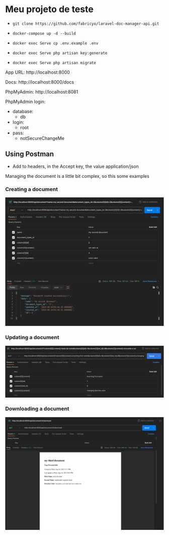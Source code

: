 # Meu projeto de teste

- ```git clone https://github.com/fabricyo/laravel-doc-manager-api.git```


- ```docker-compose up -d --build```


- ```docker exec Serve cp .env.example .env```


- ```docker exec Serve php artisan key:generate```


- ```docker exec Serve php artisan migrate```

App URL: http://localhost:8000

Docs: http://localhost:8000/docs

PhpMyAdmin: http://localhost:8081

PhpMyAdmin login:
 - database:
   - db
 - login:
   - root
 - pass:
   - notSecureChangeMe


## Using Postman
- Add to headers, in the Accept key, the value application/json


Managing the document is a little bit complex, so this some examples

### Creating a document
![create_doc.png](Prints%2Fcreate_doc.png)

### Updating a document
![update_doc.png](Prints%2Fupdate_doc.png)

### Downloading a document
![download_pdf.png](Prints%2Fdownload_pdf.png)
